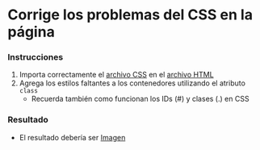 # Corrige los problemas del CSS en la página

### Instrucciones

1. Importa correctamente el [archivo CSS](estilo.css) en el [archivo HTML](ejercicio.html)
2. Agrega los estilos faltantes a los contenedores utilizando el atributo `class`
    - Recuerda también como funcionan los IDs (#) y clases (.) en CSS

### Resultado

* El resultado debería ser [Imagen](resultado.jpg)
